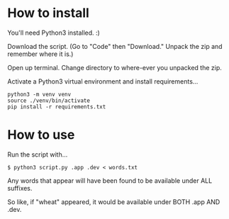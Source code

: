 # How to install

You'll need Python3 installed. :)

Download the script. (Go to "Code" then "Download." Unpack the zip and remember where it is.)

Open up terminal. Change directory to where-ever you unpacked the zip.

Activate a Python3 virtual environment and install requirements...

    python3 -m venv venv
    source ./venv/bin/activate
    pip install -r requirements.txt

# How to use

Run the script with...

    $ python3 script.py .app .dev < words.txt
    
Any words that appear will have been found to be available under ALL suffixes.

So like, if "wheat" appeared, it would be available under BOTH .app AND .dev.
